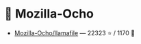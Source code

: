 # 👤 Mozilla-Ocho

- [Mozilla-Ocho/llamafile](https://github.com/Mozilla-Ocho/llamafile) — 22323 ⭐️ / 1170 🍴
